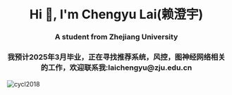 <!--
**cycl2018/cycl2018** is a ✨ _special_ ✨ repository because its `README.md` (this file) appears on your GitHub profile.

Here are some ideas to get you started:

- 🔭 I’m currently working on ...
- 🌱 I’m currently learning ...
- 👯 I’m looking to collaborate on ...
- 🤔 I’m looking for help with ...
- 💬 Ask me about ...
- 📫 How to reach me: ...
- 😄 Pronouns: ...
- ⚡ Fun fact: ...
-->
<h1 align="center">Hi 👋, I'm Chengyu Lai(赖澄宇)</h1>
<h3 align="center">A student from Zhejiang University</h3>
<h3 align="center">我预计2025年3月毕业，正在寻找推荐系统，风控，图神经网络相关的工作，欢迎联系我:laichengyu@zju.edu.cn</h3>

<p>&nbsp;<img align="center" src="https://github-readme-stats.vercel.app/api?username=cycl2018&show_icons=true&locale=en" alt="cycl2018" /></p>

